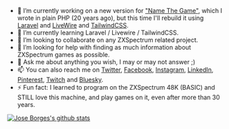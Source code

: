 - 🔭 I’m currently working on a new version for ["Name The Game"](https://www.name-the-game.net), which I wrote in plain PHP (20 years ago), but this time I'll rebuild it using [Laravel](https://laravel.com) and [LiveWire](https://laravel-livewire.com/) and [TailwindCSS](https://tailwindcss.com/).
- 🌱 I’m currently learning Laravel / Livewire / TailwindCSS.
- 👯 I’m looking to collaborate on any ZXSpectrum related project.
- 🤔 I’m looking for help with finding as much information about ZXSpectrum games as possible.
- 💬 Ask me about anything you wish, I may or may not answer ;)
- 📫 You can also reach me on [Twitter](https://twitter.com/joselaborges), [Facebook](https://www.facebook.com/RootShell.jb/), [Instagram](https://www.instagram.com/joselaborges/), [LinkedIn](https://www.linkedin.com/in/joselaborges), [Pinterest](https://www.pinterest.pt/joselaborges/), [Twitch](https://www.twitch.tv/joselaborges) and [Bluesky](https://bsky.app/profile/joseborges.bsky.social).
- ⚡ Fun fact: I learned to program on the ZXSpectrum 48K (BASIC) and STILL love this machine, and play games on it, even after more than 30 years.

[![Jose Borges's github stats](https://github-readme-stats.vercel.app/api?username=joseborges)](https://github.com/anuraghazra/github-readme-stats)
